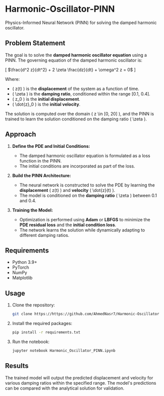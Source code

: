# Harmonic-Oscillator-PINN
Physics-Informed Neural Network (PINN) for solving the damped harmonic oscillator.

## Problem Statement
The goal is to solve the **damped harmonic oscillator equation** using a PINN. The governing equation of the damped harmonic oscillator is:

\[
$\frac{d^2 z}{dt^2} + 2 \zeta \frac{dz}{dt} + \omega^2 z = 0$
\]

Where:
- \( z(t) \) is the **displacement** of the system as a function of time.
- \( \zeta \) is the **damping ratio**, conditioned within the range [0.1, 0.4].
- \( z_0 \) is the **initial displacement**.
- \( \dot{z}_0 \) is the **initial velocity**.

The solution is computed over the domain \( z \in [0, 20] \), and the PINN is trained to learn the solution conditioned on the damping ratio \( \zeta \).

## Approach
1. **Define the PDE and Initial Conditions:**  
   - The damped harmonic oscillator equation is formulated as a loss function in the PINN.  
   - The initial conditions are incorporated as part of the loss.  

2. **Build the PINN Architecture:**  
   - The neural network is constructed to solve the PDE by learning the **displacement** \( z(t) \) and **velocity** \( \dot{z}(t) \).  
   - The model is conditioned on the **damping ratio** \( \zeta \) between 0.1 and 0.4.  

3. **Training the Model:**  
   - Optimization is performed using **Adam** or **LBFGS** to minimize the **PDE residual loss** and the **initial condition loss**.  
   - The network learns the solution while dynamically adapting to different damping ratios.  

## Requirements
- Python 3.9+  
- PyTorch
- NumPy  
- Matplotlib  

## Usage
1. Clone the repository:  
   ```bash
   git clone https://https://github.com/AhmedNasr7/Harmonic-Oscillator-PINN.git
   ```  
2. Install the required packages:  
   ```bash
   pip install -r requirements.txt
   ```  
3. Run the notebook:  
   ```bash
   jupyter notebook Harmonic_Oscillator_PINN.ipynb
   ```  

## Results
The trained model will output the predicted displacement and velocity for various damping ratios within the specified range. The model's predictions can be compared with the analytical solution for validation.  


